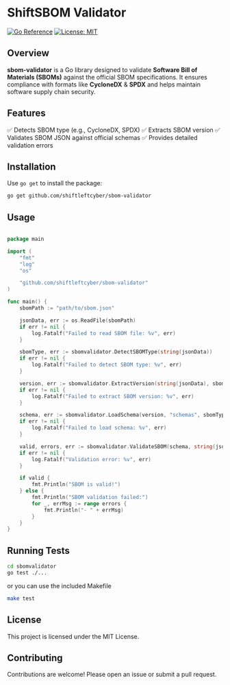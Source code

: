 # ShiftSBOM Validator

[![Go Reference](https://pkg.go.dev/badge/github.com/shiftleftcyber/sbom-validator.svg)](https://pkg.go.dev/github.com/shiftleftcyber/sbom-validator)
[![License: MIT](https://img.shields.io/badge/License-MIT-blue.svg)](LICENSE)

## Overview

**sbom-validator** is a Go library designed to validate
**Software Bill of Materials (SBOMs)** against the official
SBOM specifications. It ensures compliance with formats like
**CycloneDX** & **SPDX** and helps maintain software supply chain security.

## Features

✅ Detects SBOM type (e.g., CycloneDX, SPDX)
✅ Extracts SBOM version
✅ Validates SBOM JSON against official schemas
✅ Provides detailed validation errors

## Installation

Use `go get` to install the package:

```sh
go get github.com/shiftleftcyber/sbom-validator
```

## Usage

```go

package main

import (
    "fmt"
    "log"
    "os"

    "github.com/shiftleftcyber/sbom-validator"
)

func main() {
    sbomPath := "path/to/sbom.json"

    jsonData, err := os.ReadFile(sbomPath)
    if err != nil {
        log.Fatalf("Failed to read SBOM file: %v", err)
    }

    sbomType, err := sbomvalidator.DetectSBOMType(string(jsonData))
    if err != nil {
        log.Fatalf("Failed to detect SBOM type: %v", err)
    }

    version, err := sbomvalidator.ExtractVersion(string(jsonData), sbomType)
    if err != nil {
        log.Fatalf("Failed to extract SBOM version: %v", err)
    }

    schema, err := sbomvalidator.LoadSchema(version, "schemas", sbomType)
    if err != nil {
        log.Fatalf("Failed to load schema: %v", err)
    }

    valid, errors, err := sbomvalidator.ValidateSBOM(schema, string(jsonData))
    if err != nil {
        log.Fatalf("Validation error: %v", err)
    }

    if valid {
        fmt.Println("SBOM is valid!")
    } else {
        fmt.Println("SBOM validation failed:")
        for _, errMsg := range errors {
            fmt.Println("- " + errMsg)
        }
    }
}
```

## Running Tests

```sh
cd sbomvalidator
go test ./...
```

or you can use the included Makefile

```sh
make test
```

## License

This project is licensed under the MIT License.

## Contributing

Contributions are welcome! Please open an issue or submit a pull request.
